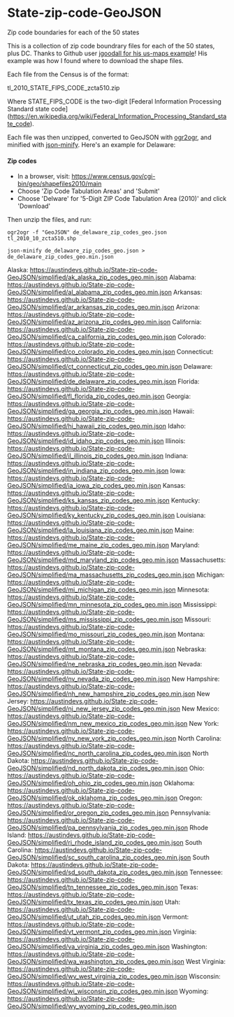 # State-zip-code-GeoJSON

Zip code boundaries for each of the 50 states

This is a collection of zip code boundrary files for each of the 50 states, plus DC. Thanks to Github user
[jgoodall for his us-maps example](https://github.com/jgoodall/us-maps)! His example was how I found where to
download the shape files.

Each file from the Census is of the format:

tl_2010_STATE_FIPS_CODE_zcta510.zip

Where STATE_FIPS_CODE is the two-digit [Federal Information Processing Standard state code]
(https://en.wikipedia.org/wiki/Federal_Information_Processing_Standard_state_code).

Each file was then unzipped, converted to GeoJSON with [ogr2ogr](http://www.gdal.org/), and minified
with [json-minify](https://www.npmjs.com/package/json-minify). Here's an example for Delaware:

#### Zip codes
* In a browser, visit: https://www.census.gov/cgi-bin/geo/shapefiles2010/main
* Choose 'Zip Code Tabulation Areas' and 'Submit'
* Choose 'Delware' for '5-Digit ZIP Code Tabulation Area (2010)' and click 'Download'

Then unzip the files, and run:

```
ogr2ogr -f "GeoJSON" de_delaware_zip_codes_geo.json tl_2010_10_zcta510.shp

json-minify de_delaware_zip_codes_geo.json > de_delaware_zip_codes_geo.min.json

```

Alaska: https://austindevs.github.io/State-zip-code-GeoJSON/simplified/ak_alaska_zip_codes_geo.min.json
Alabama: https://austindevs.github.io/State-zip-code-GeoJSON/simplified/al_alabama_zip_codes_geo.min.json
Arkansas: https://austindevs.github.io/State-zip-code-GeoJSON/simplified/ar_arkansas_zip_codes_geo.min.json
Arizona: https://austindevs.github.io/State-zip-code-GeoJSON/simplified/az_arizona_zip_codes_geo.min.json
California: https://austindevs.github.io/State-zip-code-GeoJSON/simplified/ca_california_zip_codes_geo.min.json
Colorado: https://austindevs.github.io/State-zip-code-GeoJSON/simplified/co_colorado_zip_codes_geo.min.json
Connecticut: https://austindevs.github.io/State-zip-code-GeoJSON/simplified/ct_connecticut_zip_codes_geo.min.json
Delaware: https://austindevs.github.io/State-zip-code-GeoJSON/simplified/de_delaware_zip_codes_geo.min.json
Florida: https://austindevs.github.io/State-zip-code-GeoJSON/simplified/fl_florida_zip_codes_geo.min.json
Georgia: https://austindevs.github.io/State-zip-code-GeoJSON/simplified/ga_georgia_zip_codes_geo.min.json
Hawaii: https://austindevs.github.io/State-zip-code-GeoJSON/simplified/hi_hawaii_zip_codes_geo.min.json
Idaho: https://austindevs.github.io/State-zip-code-GeoJSON/simplified/id_idaho_zip_codes_geo.min.json
Illinois: https://austindevs.github.io/State-zip-code-GeoJSON/simplified/il_illinois_zip_codes_geo.min.json
Indiana: https://austindevs.github.io/State-zip-code-GeoJSON/simplified/in_indiana_zip_codes_geo.min.json
Iowa: https://austindevs.github.io/State-zip-code-GeoJSON/simplified/ia_iowa_zip_codes_geo.min.json
Kansas: https://austindevs.github.io/State-zip-code-GeoJSON/simplified/ks_kansas_zip_codes_geo.min.json
Kentucky: https://austindevs.github.io/State-zip-code-GeoJSON/simplified/ky_kentucky_zip_codes_geo.min.json
Louisiana: https://austindevs.github.io/State-zip-code-GeoJSON/simplified/la_louisiana_zip_codes_geo.min.json
Maine: https://austindevs.github.io/State-zip-code-GeoJSON/simplified/me_maine_zip_codes_geo.min.json
Maryland: https://austindevs.github.io/State-zip-code-GeoJSON/simplified/md_maryland_zip_codes_geo.min.json
Massachusetts: https://austindevs.github.io/State-zip-code-GeoJSON/simplified/ma_massachusetts_zip_codes_geo.min.json
Michigan: https://austindevs.github.io/State-zip-code-GeoJSON/simplified/mi_michigan_zip_codes_geo.min.json
Minnesota: https://austindevs.github.io/State-zip-code-GeoJSON/simplified/mn_minnesota_zip_codes_geo.min.json
Mississippi: https://austindevs.github.io/State-zip-code-GeoJSON/simplified/ms_mississippi_zip_codes_geo.min.json
Missouri: https://austindevs.github.io/State-zip-code-GeoJSON/simplified/mo_missouri_zip_codes_geo.min.json
Montana: https://austindevs.github.io/State-zip-code-GeoJSON/simplified/mt_montana_zip_codes_geo.min.json
Nebraska: https://austindevs.github.io/State-zip-code-GeoJSON/simplified/ne_nebraska_zip_codes_geo.min.json
Nevada: https://austindevs.github.io/State-zip-code-GeoJSON/simplified/nv_nevada_zip_codes_geo.min.json
New Hampshire: https://austindevs.github.io/State-zip-code-GeoJSON/simplified/nh_new_hampshire_zip_codes_geo.min.json
New Jersey: https://austindevs.github.io/State-zip-code-GeoJSON/simplified/nj_new_jersey_zip_codes_geo.min.json
New Mexico: https://austindevs.github.io/State-zip-code-GeoJSON/simplified/nm_new_mexico_zip_codes_geo.min.json
New York: https://austindevs.github.io/State-zip-code-GeoJSON/simplified/ny_new_york_zip_codes_geo.min.json
North Carolina: https://austindevs.github.io/State-zip-code-GeoJSON/simplified/nc_north_carolina_zip_codes_geo.min.json
North Dakota: https://austindevs.github.io/State-zip-code-GeoJSON/simplified/nd_north_dakota_zip_codes_geo.min.json
Ohio: https://austindevs.github.io/State-zip-code-GeoJSON/simplified/oh_ohio_zip_codes_geo.min.json
Oklahoma: https://austindevs.github.io/State-zip-code-GeoJSON/simplified/ok_oklahoma_zip_codes_geo.min.json
Oregon: https://austindevs.github.io/State-zip-code-GeoJSON/simplified/or_oregon_zip_codes_geo.min.json
Pennsylvania: https://austindevs.github.io/State-zip-code-GeoJSON/simplified/pa_pennsylvania_zip_codes_geo.min.json
Rhode Island: https://austindevs.github.io/State-zip-code-GeoJSON/simplified/ri_rhode_island_zip_codes_geo.min.json
South Carolina: https://austindevs.github.io/State-zip-code-GeoJSON/simplified/sc_south_carolina_zip_codes_geo.min.json
South Dakota: https://austindevs.github.io/State-zip-code-GeoJSON/simplified/sd_south_dakota_zip_codes_geo.min.json
Tennessee: https://austindevs.github.io/State-zip-code-GeoJSON/simplified/tn_tennessee_zip_codes_geo.min.json
Texas: https://austindevs.github.io/State-zip-code-GeoJSON/simplified/tx_texas_zip_codes_geo.min.json
Utah: https://austindevs.github.io/State-zip-code-GeoJSON/simplified/ut_utah_zip_codes_geo.min.json
Vermont: https://austindevs.github.io/State-zip-code-GeoJSON/simplified/vt_vermont_zip_codes_geo.min.json
Virginia: https://austindevs.github.io/State-zip-code-GeoJSON/simplified/va_virginia_zip_codes_geo.min.json
Washington: https://austindevs.github.io/State-zip-code-GeoJSON/simplified/wa_washington_zip_codes_geo.min.json
West Virginia: https://austindevs.github.io/State-zip-code-GeoJSON/simplified/wv_west_virginia_zip_codes_geo.min.json
Wisconsin: https://austindevs.github.io/State-zip-code-GeoJSON/simplified/wi_wisconsin_zip_codes_geo.min.json
Wyoming: https://austindevs.github.io/State-zip-code-GeoJSON/simplified/wy_wyoming_zip_codes_geo.min.json